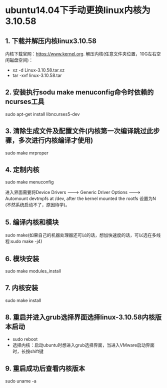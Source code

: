 # ubuntu14.04下手动更换linux内核为3.10.58

## 1. 下载并解压内核linux3.10.58

   内核下载官网：https://www.kernel.org. 解压内核(任意文件夹位置，10G左右空闲磁盘空间)：  
   - xz -d Linux-3.10.58.tar.xz
   - tar -xvf linux-3.10.58.tar

## 2. 安装执行sodu make menuconfig命令时依赖的ncurses工具

   sudo apt-get install libncurses5-dev
   
## 3. 清除生成文件及配置文件(内核第一次编译跳过此步骤，多次进行内核编译才使用)

   sudo make mrproper
   
## 4. 定制内核

   sudo make menuconfig
   
   进入界面需要将Device Drivers ---> Generic Driver Options ---> Automount devtmpfs at /dev, after the kernel mounted the rootfs 设置为N (不然系统启动不了，原因待学)。
   
## 5. 编译内核和模块

   sudo make(如果自己的机器处理器还可以的话，想加快速度的话，可以选在多线程:sudo make -j4)
   
## 6. 模块安装

   sudo make modules_install
   
## 7. 内核安装

   sudo make install
   
## 8. 重启并进入grub选择界面选择linux-3.10.58内核版本启动

   - sudo reboot
   - 选择内核：启动ubuntu时想进入grub选择界面，当进入VMware启动界面时，长按shift键
   
## 9. 重启成功后查看内核版本

   sudo uname -a 
